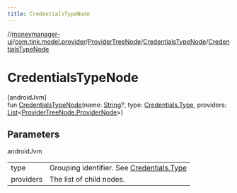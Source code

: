 ```yaml
---
title: CredentialsTypeNode
---
```

//[moneymanager-ui](../../../../index.html)/[com.tink.model.provider](../../index.html)/[ProviderTreeNode](../index.html)/[CredentialsTypeNode](index.html)/[CredentialsTypeNode](-credentials-type-node.html)



# CredentialsTypeNode



[androidJvm]\
fun [CredentialsTypeNode](-credentials-type-node.html)(name: [String](https://kotlinlang.org/api/latest/jvm/stdlib/kotlin/-string/index.html)?, type: [Credentials.Type](../../../com.tink.model.credentials/-credentials/-type/index.html), providers: [List](https://kotlinlang.org/api/latest/jvm/stdlib/kotlin.collections/-list/index.html)&lt;[ProviderTreeNode.ProviderNode](../-provider-node/index.html)&gt;)



## Parameters


androidJvm

| | |
|---|---|
| type | Grouping identifier. See [Credentials.Type](../../../com.tink.model.credentials/-credentials/-type/index.html) |
| providers | The list of child nodes. |




